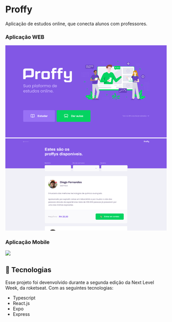 # Proffy
Aplicação de estudos online, que conecta alunos com professores.


### Aplicação WEB
![](./web-landing.png)
![](./web-list.png)

### Aplicação Mobile
![](./proffy_mobile.gif)

## :rocket: Tecnologias

Esse projeto foi devenvolvido durante a segunda edição da Next Level Week, da roketseat. Com as seguintes tecnologias:

- Typescript
- React.js
- Expo
- Express
